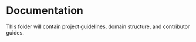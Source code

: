 # Documentation

This folder will contain project guidelines, domain structure, and contributor guides.


